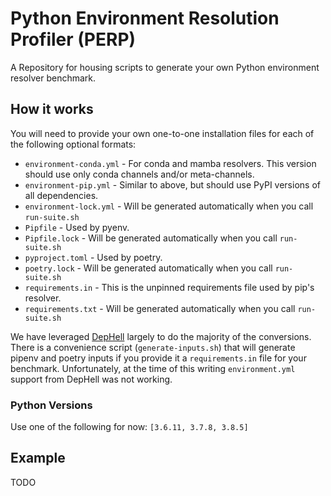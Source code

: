 # Python Environment Resolution Profiler (PERP)

A Repository for housing scripts to generate your own Python environment
resolver benchmark.

## How it works

You will need to provide your own one-to-one installation files for each of the
following optional formats:

- `environment-conda.yml` - For conda and mamba resolvers. This version should
  use only conda channels and/or meta-channels.
- `environment-pip.yml` - Similar to above, but should use PyPI versions of all
  dependencies.
- `environment-lock.yml` - Will be generated automatically when you call
  `run-suite.sh`
- `Pipfile` - Used by pyenv.
- `Pipfile.lock` - Will be generated automatically when you call `run-suite.sh`
- `pyproject.toml` - Used by poetry.
- `poetry.lock` - Will be generated automatically when you call `run-suite.sh`
- `requirements.in` - This is the unpinned requirements file used by pip's
  resolver.
- `requirements.txt` - Will be generated automatically when you call
  `run-suite.sh`

We have leveraged [DepHell](https://github.com/dephell/dephell) largely to
do the majority of the conversions. There is a convenience script
(`generate-inputs.sh`) that will generate pipenv and poetry inputs if you
provide it a `requirements.in` file for your benchmark. Unfortunately, at the
time of this writing `environment.yml` support from DepHell was not working.

### Python Versions

Use one of the following for now: `[3.6.11, 3.7.8, 3.8.5]`

## Example

TODO
